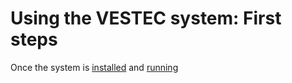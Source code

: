# Using the VESTEC system: First steps

Once the system is [installed](https://github.com/VESTEC-EU/vestec-system/blob/main/Docs/install.md) and [running](https://github.com/VESTEC-EU/vestec-system/blob/main/Docs/build_run.md)
